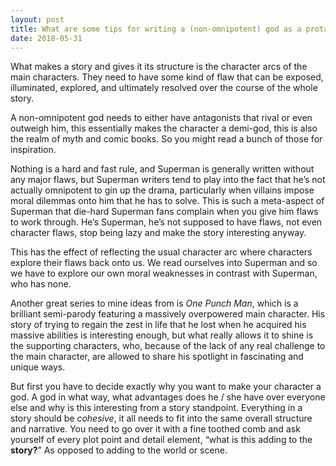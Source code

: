 ```yaml
---
layout: post
title: What are some tips for writing a (non-omnipotent) god as a protagonist?
date: 2018-05-31
---
```


<p>What makes a story and gives it its structure is the character arcs of the main characters. They need to have some kind of flaw that can be exposed, illuminated, explored, and ultimately resolved over the course of the whole story.</p><p>A non-omnipotent god needs to either have antagonists that rival or even outweigh him, this essentially makes the character a demi-god, this is also the realm of myth and comic books. So you might read a bunch of those for inspiration.</p><p>Nothing is a hard and fast rule, and Superman is generally written without any major flaws, but Superman writers tend to play into the fact that he’s not actually omnipotent to gin up the drama, particularly when villains impose moral dilemmas onto him that he has to solve. This is such a meta-aspect of Superman that die-hard Superman fans complain when you give him flaws to work through. He’s Superman, he’s not supposed to have flaws, not even character flaws, stop being lazy and make the story interesting anyway.</p><p>This has the effect of reflecting the usual character arc where characters explore their flaws back onto us. We read ourselves into Superman and so we have to explore our own moral weaknesses in contrast with Superman, who has none.</p><p>Another great series to mine ideas from is <i>One Punch Man</i>, which is a brilliant semi-parody featuring a massively overpowered main character. His story of trying to regain the zest in life that he lost when he acquired his massive abilities is interesting enough, but what really allows it to shine is the supporting characters, who, because of the lack of any real challenge to the main character, are allowed to share his spotlight in fascinating and unique ways.</p><p>But first you have to decide exactly why you want to make your character a god. A god in what way, what advantages does he / she have over everyone else and why is this interesting from a story standpoint. Everything in a story should be <i>cohesive</i>, it all needs to fit into the same overall structure and narrative. You need to go over it with a fine toothed comb and ask yourself of every plot point and detail element, “what is this adding to the <b>story?</b>” As opposed to adding to the world or scene.</p>
